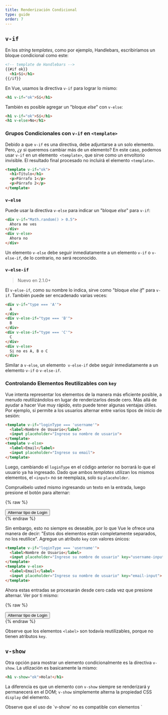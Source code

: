 ```yaml
---
title: Renderización Condicional
type: guide
order: 7
---
```


## `v-if`

En los _string templates_, como por ejemplo, Handlebars, escribiríamos un bloque condicional como este:

``` html
<!-- template de Handlebars -->
{{#if ok}}
  <h1>Sí</h1>
{{/if}}
```

En Vue, usamos la directiva `v-if` para lograr lo mismo:

``` html
<h1 v-if="ok">Sí</h1>
```
También es posible agregar un "bloque _else_" con `v-else`:

``` html
<h1 v-if="ok">Sí</h1>
<h1 v-else>No</h1>
```

### Grupos Condicionales con `v-if` en `<template>`

Debido a que `v-if` es una directiva, debe adjuntarse a un solo elemento. Pero, ¿y si queremos cambiar más de un elemento? En este caso, podemos usar `v-if` en un elemento` <template>`, que sirve como un envoltorio invisible. El resultado final procesado no incluirá el elemento `<template>`.

``` html
<template v-if="ok">
  <h1>Título</h1>
  <p>Párrafo 1</p>
  <p>Párrafo 2</p>
</template>
```

### `v-else`

Puede usar la directiva `v-else` para indicar un "bloque _else_" para `v-if`:

``` html
<div v-if="Math.random() > 0.5">
  Ahora me ves
</div>
<div v-else>
  Ahora no
</div>
```

Un elemento `v-else` debe seguir inmediatamente a un elemento `v-if` o `v-else-if`, de lo contrario, no será reconocido.

### `v-else-if`

> Nuevo en 2.1.0+

El `v-else-if`, como su nombre lo indica, sirve como "bloque _else if_" para `v-if`. También puede ser encadenado varias veces:

```html
<div v-if="type === 'A'">
  A
</div>
<div v-else-if="type === 'B'">
  B
</div>
<div v-else-if="type === 'C'">
  C
</div>
<div v-else>
  Si no es A, B o C
</div>
```

Similar a `v-else`, un elemento` v-else-if` debe seguir inmediatamente a un elemento `v-if` o `v-else-if`.

### Controlando Elementos Reutilizables con `key`

Vue intenta representar los elementos de la manera más eficiente posible, a menudo reutilizándolos en lugar de renderizarlos desde cero. Más allá de ayudar a hacer Vue muy rápido, esto puede tener algunas ventajas útiles. Por ejemplo, si permite a los usuarios alternar entre varios tipos de inicio de sesión:

``` html
<template v-if="loginType === 'username'">
  <label>Nombre de Usuario</label>
  <input placeholder="Ingrese su nombre de usuario">
</template>
<template v-else>
  <label>Email</label>
  <input placeholder="Ingrese su email">
</template>
```

Luego, cambiando el `loginType` en el código anterior no borrará lo que el usuario ya ha ingresado. Dado que ambos _templates_ utilizan los mismos elementos, el `<input>` no se reemplaza, solo su `placeholder`.

Compruébelo usted mismo ingresando un texto en la entrada, luego presione el botón para alternar:

{% raw %}
<div id="no-key-example" class="demo">
  <div>
    <template v-if="loginType === 'username'">
      <label>Nombre de Usuario</label>
      <input placeholder="Ingrese su nombre de usuario">
    </template>
    <template v-else>
      <label>Email</label>
      <input placeholder="Ingrese su email">
    </template>
  </div>
  <button @click="toggleLoginType">Alternar tipo de Login</button>
</div>
<script>
new Vue({
  el: '#no-key-example',
  data: {
    loginType: 'username'
  },
  methods: {
    toggleLoginType: function () {
      return this.loginType = this.loginType === 'username' ? 'email' : 'username'
    }
  }
})
</script>
{% endraw %}

Sin embargo, esto no siempre es deseable, por lo que Vue le ofrece una manera de decir: "Estos dos elementos están completamente separados, no los reutilice". Agregue un atributo `key` con valores únicos:

``` html
<template v-if="loginType === 'username'">
  <label>Nombre de Usuario</label>
  <input placeholder="Ingrese su nombre de usuario" key="username-input">
</template>
<template v-else>
  <label>Email</label>
  <input placeholder="Ingrese su nombre de usuario" key="email-input">
</template>
```

Ahora estas entradas se procesarán desde cero cada vez que presione alternar. Ver por ti mismo:

{% raw %}
<div id="key-example" class="demo">
  <div>
    <template v-if="loginType === 'username'">
      <label>Nombre de Usuario</label>
      <input placeholder="Ingrese su nombre de usuario" key="username-input">
    </template>
    <template v-else>
      <label>Email</label>
      <input placeholder="Ingrese su email" key="email-input">
    </template>
  </div>
  <button @click="toggleLoginType">Alternar tipo de Login</button>
</div>
<script>
new Vue({
  el: '#key-example',
  data: {
    loginType: 'username'
  },
  methods: {
    toggleLoginType: function () {
      return this.loginType = this.loginType === 'username' ? 'email' : 'username'
    }
  }
})
</script>
{% endraw %}

Observe que los elementos `<label>` son todavía reutilizables, porque no tienen atributos `key`.

## `v-show`

Otra opción para mostrar un elemento condicionalmente es la directiva `v-show`. La utlización es basicamente la mismo:

``` html
<h1 v-show="ok">Hola!</h1>
```

La diferencia es que un elemento con `v-show` siempre se renderizará y permanecerá en el DOM; `v-show` simplemente alterna la propiedad CSS `display` del elemento.

<p class="tip">Observe que el uso de `v-show` no es compatible con elementos `<template>`, ni tampoco funciona con `v-else`.</p>

## `v-if` vs `v-show`

`v-if` es una renderización condicional "real" ya que garantiza que los eventos y componentes secundarios dentro del bloque condicional sean debidamente destruidos y recreados durante la alternancia.

`v-if` también es **lazy**: si la condición es falsa en la representación inicial, no se hará nada. El bloque condicional no se procesará hasta que la condición se convierta en true por primera vez.

En comparación, `v-show` es mucho más simple: el elemento siempre se representa independientemente de la condición inicial, con alternancia basada en CSS.

En general, `v-if` tiene costos de alternancia más altos, mientras que` v-show` tiene costos de renderización iniciales más altos. Por lo tanto, prefiera `v-show` si necesita cambiar algo muy a menudo, y prefiera` v-if` si es poco probable que la condición cambie en el tiempo de ejecución.

## `v-if` con `v-for`

<p class="tip">Usando `v-if` y `v-for` juntos **no es recomendado**. Vea la [guía de estilo](/v2/style-guide/#Avoid-v-if-with-v-for-essential) para mayor información.</p>

Cuando es utilizado junto con `v-for`, este tiene una prioridad más alta que `v-if`. Consulte la <a href="../guide/list.html#V-for-and-v-if"> guía de renderización de listas </a> para obtener más información.
